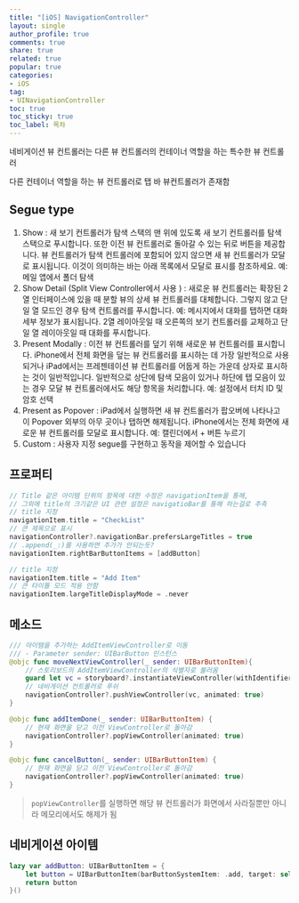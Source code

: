```yaml
---
title: "[iOS] NavigationController"
layout: single
author_profile: true
comments: true
share: true
related: true
popular: true
categories:
- iOS
tag:
- UINavigationController
toc: true
toc_sticky: true
toc_label: 목차
---
```


네비게이션 뷰 컨트롤러는 다른 뷰 컨트롤러의 컨테이너 역할을 하는 특수한 뷰 컨트롤러

다른 컨테이너 역할을 하는 뷰 컨트롤러로 탭 바 뷰컨트롤러가 존재함

## Segue type

1. Show : 
새 보기 컨트롤러가 탐색 스택의 맨 위에 있도록 새 보기 컨트롤러를 탐색 스택으로 푸시합니다. 또한 이전 뷰 컨트롤러로 돌아갈 수 있는 뒤로 버튼을 제공합니다. 뷰 컨트롤러가 탐색 컨트롤러에 포함되어 있지 않으면 새 뷰 컨트롤러가 모달로 표시됩니다. 이것이 의미하는 바는 아래 목록에서 모달로 표시를 참조하세요. 예: 메일 앱에서 폴더 탐색
2. Show Detail (Split View Controller에서 사용 ) :
새로운 뷰 컨트롤러는 확장된 2열 인터페이스에 있을 때 분할 뷰의 상세 뷰 컨트롤러를 대체합니다. 그렇지 않고 단일 열 모드인 경우 탐색 컨트롤러를 푸시합니다. 예: 메시지에서 대화를 탭하면 대화 세부 정보가 표시됩니다. 2열 레이아웃일 때 오른쪽의 보기 컨트롤러를 교체하고 단일 열 레이아웃일 때 대화를 푸시합니다.
3. Present Modally :
이전 뷰 컨트롤러를 덮기 위해 새로운 뷰 컨트롤러를 표시합니다. iPhone에서 전체 화면을 덮는 뷰 컨트롤러를 표시하는 데 가장 일반적으로 사용되거나 iPad에서는 프레젠테이션 뷰 컨트롤러를 어둡게 하는 가운데 상자로 표시하는 것이 일반적입니다. 일반적으로 상단에 탐색 모음이 있거나 하단에 탭 모음이 있는 경우 모달 뷰 컨트롤러에서도 해당 항목을 처리합니다. 예: 설정에서 터치 ID 및 암호 선택
4. Present as Popover :
iPad에서 실행하면 새 뷰 컨트롤러가 팝오버에 나타나고 이 Popover 외부의 아무 곳이나 탭하면 해제됩니다. iPhone에서는 전체 화면에 새로운 뷰 컨트롤러를 모달로 표시합니다. 예: 캘린더에서 + 버튼 누르기
5. Custom :
사용자 지정 segue를 구현하고 동작을 제어할 수 있습니다

## 프로퍼티

```swift
// Title 같은 아이템 단위의 항목에 대한 수정은 navigationItem을 통해,
// 그외에 title의 크기같은 UI 관련 설정은 navigatioBar를 통해 하는걸로 추측
// title 지정
navigationItem.title = "CheckList"
// 큰 제목으로 표시
navigationController?.navigationBar.prefersLargeTitles = true
// .append(_:)를 사용하면 추가가 안되는듯?
navigationItem.rightBarButtonItems = [addButton]
```

```swift
// title 지정
navigationItem.title = "Add Item"
// 큰 타이틀 모드 적용 안함
navigationItem.largeTitleDisplayMode = .never
```

## 메소드

```swift
/// 아이템을 추가하는 AddItemViewController로 이동
/// - Parameter sender: UIBarButton 인스턴스
@objc func moveNextViewController(_ sender: UIBarButtonItem){
    // 스토리보드의 AddItemViewController의 식별자로 불러옴
    guard let vc = storyboard?.instantiateViewController(withIdentifier: "AddItemViewController") as? AddItemViewController else { return }
    // 네비게이션 컨트롤러로 푸쉬
    navigationController?.pushViewController(vc, animated: true)
}
```

```swift
@objc func addItemDone(_ sender: UIBarButtonItem) {
    // 현재 화면을 닫고 이전 ViewController로 돌아감
    navigationController?.popViewController(animated: true)
}

@objc func cancelButton(_ sender: UIBarButtonItem) {
    // 현재 화면을 닫고 이전 ViewController로 돌아감
    navigationController?.popViewController(animated: true)
}
```

> `popViewController`를 실행하면 해당 뷰 컨트롤러가 화면에서 사라질뿐만 아니라 메모리에서도 해제가 됨
> 

## 네비게이션 아이템

```swift
lazy var addButton: UIBarButtonItem = {
    let button = UIBarButtonItem(barButtonSystemItem: .add, target: self, action: #selector(moveNextViewController(_:)))
    return button
}()
```
